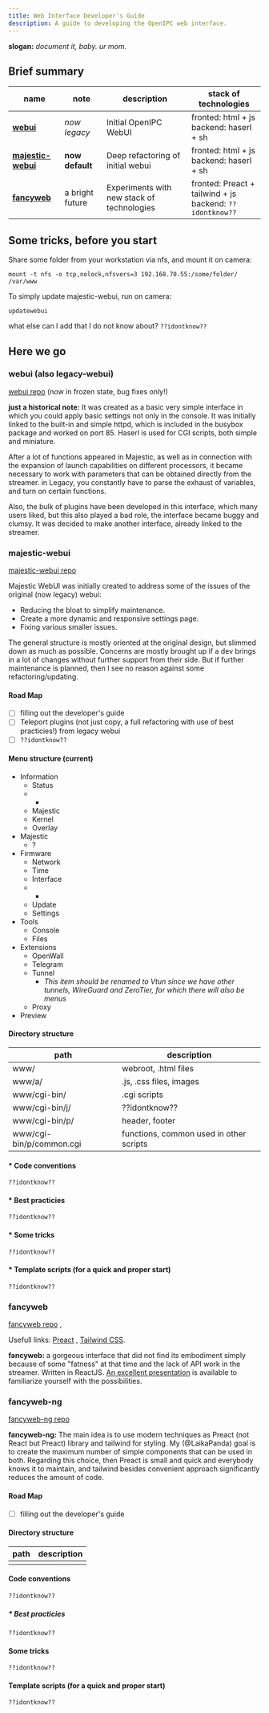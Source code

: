 ```yaml
---
title: Web Interface Developer's Guide
description: A guide to developing the OpenIPC web interface.
---
```


**slogan:** _document it, baby. ur mom._

## Brief summary

| name          | note | description          | stack of technologies | 
| --- | --- | --- | --- |
| [**webui**](#webui-also-legacy-webui) | _now legacy_    | Initial OpenIPC WebUI              | fronted: html + js <br> backend: haserl + sh |
| [**majestic-webui**](#majestic-webui) | **now default** | Deep refactoring of  initial webui | fronted: html + js <br> backend: haserl + sh |
| [**fancyweb**](#fancyweb)             | a bright future | Experiments with new stack of technologies | fronted: Preact + tailwind + js <br> backend: `??idontknow??` |



## Some tricks, before you start

Share some folder from your workstation via nfs, and mount it on camera:
```
mount -t nfs -o tcp,nolock,nfsvers=3 192.168.70.55:/some/folder/ /var/www
```
To simply update majestic-webui, run on camera:
```
updatewebui
```
what else can I add that I do not know about? `??idontknow??`


## Here we go


### webui (also legacy-webui)

[webui repo](https://github.com/OpenIPC/webui) (now in frozen state, bug fixes only!)

**just a historical note:** It was created as a basic very simple interface in which you could apply basic settings not only in the console. It was initially linked to the built-in and simple httpd, which is included in the busybox package and worked on port 85. Haserl is used for CGI scripts, both simple and miniature.

After a lot of functions appeared in Majestic, as well as in connection with the expansion of launch capabilities on different processors, it became necessary to work with parameters that can be obtained directly from the streamer. in Legacy, you constantly have to parse the exhaust of variables, and turn on certain functions.

Also, the bulk of plugins have been developed in this interface, which many users liked, but this also played a bad role, the interface became buggy and clumsy. It was decided to make another interface, already linked to the streamer.



### majestic-webui

[majestic-webui repo](https://github.com/OpenIPC/majestic-webui/)

Majestic WebUI was initially created to address some of the issues of the original (now legacy) webui:
- Reducing the bloat to simplify maintenance.
- Create a more dynamic and responsive settings page.
- Fixing various smaller issues.

The general structure is mostly oriented at the original design, but slimmed down as much as possible.
Concerns are mostly brought up if a dev brings in a lot of changes without further support from their side.
But if further maintenance is planned, then I see no reason against some refactoring/updating.

#### Road Map
- [ ] filling out the developer's guide
- [ ] Teleport plugins (not just copy, a full refactoring with use of best practicies!) from legacy webui
- [ ] `??idontknow??`

#### Menu structure (current)
- Information
   - Status
   - -
   - Majestic
   - Kernel
   - Overlay
- Majestic
   - ?
- Firmware
   - Network
   - Time
   - Interface
   - -
   - Update
   - Settings
- Tools
   - Console
   - Files
- Extensions
   - OpenWall
   - Telegram
   - Tunnel
       - _This item should be renamed to Vtun since we have other tunnels, WireGuard and ZeroTier, for which there will also be menus_
   - Proxy
- Preview

#### Directory structure

| path | description |
|---|---|
| www/                       | webroot, .html files |
| www/a/                     | .js, .css files, images |
| www/cgi-bin/               | .cgi scripts |
| www/cgi-bin/j/             | ??idontknow?? |
| www/cgi-bin/p/             | header, footer |
| www/cgi-bin/p/common.cgi   | functions, common used in other scripts |

#### * Code conventions
`??idontknow??`

#### * Best practicies
`??idontknow??`

#### * Some tricks
`??idontknow??`

#### * Template scripts (for a quick and proper start)
`??idontknow??`



### fancyweb
[fancyweb repo](https://github.com/openipc/fancyweb/) ,

Usefull links: [Preact](https://preactjs.com/) , [Tailwind CSS](https://tailwindcss.com/).

**fancyweb:** a gorgeous interface that did not find its embodiment simply because of some "fatness" at that time and the lack of API work in the streamer. Written in ReactJS.
[An excellent presentation](https://github.com/OpenIPC/fancyweb/blob/master/presentation/OpenIPC_fancyweb_interface_rus.pdf) is available to familiarize yourself with the possibilities.



### fancyweb-ng

[fancyweb-ng repo](https://github.com/openipc/fancyweb-ng/)

**fancyweb-ng:** The main idea is to use modern techniques as Preact (not React but Preact) library and tailwind for styling. My (@LaikaPanda) goal is to create the maximum number of simple components that can be used in both. Regarding this choice, then Preact is small and quick and everybody knows it to maintain, and tailwind besides convenient approach significantly reduces the amount of code. 


#### Road Map
- [ ] filling out the developer's guide

#### Directory structure
| path | description |
|---|---|
|                        | |

#### Code conventions
`??idontknow??`

##### * Best practicies
`??idontknow??`

#### Some tricks
`??idontknow??`

#### Template scripts (for a quick and proper start)
`??idontknow??`


